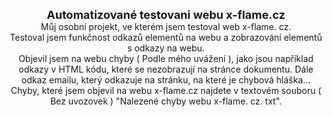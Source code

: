 <div style="text-align: center;">
<b style="font-size: large;">Automatizované testovani webu x-flame.cz</b>
<br>
Můj osobní projekt, ve kterém jsem testoval web x-flame. cz.<br>
Testoval jsem funkčnost odkazů elementů na webu a zobrazování elementů s odkazy na webu.<br>
Objevil jsem na webu chyby ( Podle mého uvážení ), jako jsou například odkazy v HTML kódu, které se nezobrazují na stránce dokumentu. Dále odkaz emailu, který odkazuje na stránku, na které je chybová hláška...<br>
Chyby, které jsem objevil na webu x-flame.cz najdete v textovém souboru ( Bez uvozovek ) "Nalezené chyby webu x-flame. cz. txt".
</div>
